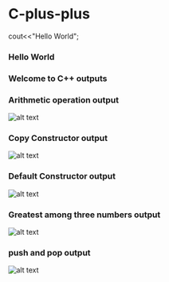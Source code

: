 # C-plus-plus

cout<<"Hello World";
### Hello World
### Welcome to C++ outputs

### Arithmetic operation output

![alt text](https://github.com/Aayush-Basnet/Photos/blob/33a4625d7859e82f64d2b6a4df0d22086a72adb9/arithmetic%20operation%20c++.png)

### Copy Constructor output

![alt text](https://github.com/Aayush-Basnet/Photos/blob/33a4625d7859e82f64d2b6a4df0d22086a72adb9/class%20copy%20constructor%20c++.png)

### Default Constructor output
![alt text](https://github.com/Aayush-Basnet/Photos/blob/2b24067c68de2d2541774a95382bc9829cca5709/default%20constructor.png)

### Greatest among three numbers output
![alt text](https://github.com/Aayush-Basnet/Photos/blob/4b24ca094a1cad77b29964f1b6acc3dfb837e009/greatest%20among%203%20numbers.png)

### push and pop output
![alt text]()
